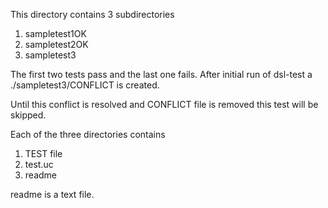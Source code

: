 This directory contains 3 subdirectories

1. sampletest1OK
2. sampletest2OK
3. sampletest3

The first two tests pass and the last one fails.
After initial run of dsl-test a ./sampletest3/CONFLICT
is created.

Until this conflict is resolved and CONFLICT file is removed
this test will be skipped.

Each of the three directories contains

1. TEST file
2. test.uc
3. readme

readme is a text file.